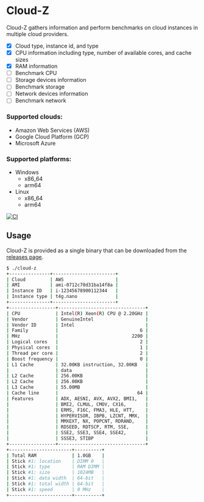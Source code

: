 # Cloud-Z

Cloud-Z gathers information and perform benchmarks on cloud instances in multiple cloud providers.

- [x] Cloud type, instance id, and type
- [x] CPU information including type, number of available cores, and cache sizes
- [x] RAM information
- [ ] Benchmark CPU
- [ ] Storage devices information
- [ ] Benchmark storage
- [ ] Network devices information
- [ ] Benchmark network

### Supported clouds:

* Amazon Web Services (AWS)
* Google Cloud Platform (GCP)
* Microsoft Azure

### Supported platforms:

* Windows
  * x86_64
  * arm64
* Linux
  * x86_64
  * arm64

[![CI](https://github.com/CloudSnorkel/cloud-z/actions/workflows/goreleaser.yml/badge.svg)](https://github.com/CloudSnorkel/cloud-z/actions/workflows/goreleaser.yml)

## Usage

Cloud-Z is provided as a single binary that can be downloaded from the [releases page](https://github.com/CloudSnorkel/cloud-z/releases).

```bash
$ ./cloud-z
+---------------+-----------------------+
| Cloud         | AWS                   |
| AMI           | ami-0712c70d31ba14f8a |
| Instance ID   | i-12345678900112344   |
| Instance type | t4g.nano              |
+---------------+-----------------------+
+-----------------+--------------------------------+
| CPU             | Intel(R) Xeon(R) CPU @ 2.20GHz |
| Vendor          | GenuineIntel                   |
| Vendor ID       | Intel                          |
| Family          |                              6 |
| MHz             |                           2200 |
| Logical cores   |                              2 |
| Physical cores  |                              1 |
| Thread per core |                              2 |
| Boost frequency |                              0 |
| L1 Cache        | 32.00KB instruction, 32.00KB   |
|                 | data                           |
| L2 Cache        | 256.00KB                       |
| L2 Cache        | 256.00KB                       |
| L3 Cache        | 55.00MB                        |
| Cache line      |                             64 |
| Features        | ADX, AESNI, AVX, AVX2, BMI1,   |
|                 | BMI2, CLMUL, CMOV, CX16,       |
|                 | ERMS, F16C, FMA3, HLE, HTT,    |
|                 | HYPERVISOR, IBPB, LZCNT, MMX,  |
|                 | MMXEXT, NX, POPCNT, RDRAND,    |
|                 | RDSEED, RDTSCP, RTM, SSE,      |
|                 | SSE2, SSE3, SSE4, SSE42,       |
|                 | SSSE3, STIBP                   |
+-----------------+--------------------------------+
+-----------------------+----------+
| Total RAM             | 1.0GB    |
| Stick #1: location    | DIMM 0   |
| Stick #1: type        | RAM DIMM |
| Stick #1: size        | 1024MB   |
| Stick #1: data width  | 64-bit   |
| Stick #1: total width | 64-bit   |
| Stick #1: speed       | 0 MHz    |
+-----------------------+----------+
```
